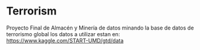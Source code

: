 # Terrorism

Proyecto Final de Almacén y Minería de datos minando la base de datos de terrorismo global
los datos a utilizar estan en: https://www.kaggle.com/START-UMD/gtd/data
